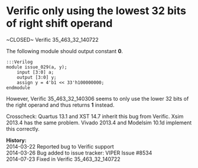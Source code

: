
Verific only using the lowest 32 bits of right shift operand
============================================================

~CLOSED~ Verific 35_463_32_140722

The following module should output constant **0**.

    :::Verilog
    module issue_029(a, y);
        input [3:0] a;
        output [3:0] y;
        assign y = 4'b1 << 33'h100000000;
    endmodule

However, Verific 35_463_32_140306 seems to only use the lower 32 bits of the
right operand and thus returns **1** instead.

Crosscheck: Quartus 13.1 and XST 14.7 inherit this bug from Verific. Xsim 
2013.4 has the same problem. Vivado 2013.4 and Modelsim 10.1d implement 
this correctly.

**History:**  
2014-03-22 Reported bug to Verific support  
2014-03-26 Bug added to issue tracker: VIPER Issue #8534  
2014-07-23 Fixed in Verific 35_463_32_140722

